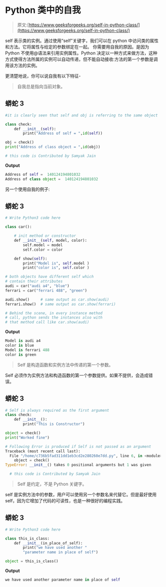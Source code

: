 # Python 类中的自我

> 原文:[https://www.geeksforgeeks.org/self-in-python-class/](https://www.geeksforgeeks.org/self-in-python-class/)

self 表示类的实例。通过使用“self”关键字，我们可以在 python 中访问类的属性和方法。它将属性与给定的参数绑定在一起。
你需要用自我的原因。是因为 Python 不使用@语法来引用实例属性。Python 决定以一种方式来做方法，这种方式使得方法所属的实例可以自动传递，但不能自动接收:方法的第一个参数是调用该方法的实例。

更清楚地说，你可以说自我有以下特征-

> 自我总是指向当前对象。

## 蟒蛇 3

```py
#it is clearly seen that self and obj is referring to the same object

class check:
    def __init__(self):
        print("Address of self = ",id(self))

obj = check()
print("Address of class object = ",id(obj))

# this code is Contributed by Samyak Jain
```

**Output**

```py
Address of self =  140124194801032
Address of class object =  140124194801032
```

另一个使用自我的例子:

## 蟒蛇 3

```py
# Write Python3 code here

class car():

    # init method or constructor
    def __init__(self, model, color):
        self.model = model
        self.color = color

    def show(self):
        print("Model is", self.model )
        print("color is", self.color )

# both objects have different self which
# contain their attributes
audi = car("audi a4", "blue")
ferrari = car("ferrari 488", "green")

audi.show()     # same output as car.show(audi)
ferrari.show()  # same output as car.show(ferrari)

# Behind the scene, in every instance method
# call, python sends the instances also with
# that method call like car.show(audi)
```

**Output**

```py
Model is audi a4
color is blue
Model is ferrari 488
color is green
```

> Self 是构造函数和实例方法中传递的第一个参数。

Self 必须作为实例方法和构造函数的第一个参数提供。如果不提供，会造成错误。

## 蟒蛇 3

```py
# Self is always required as the first argument
class check:
    def __init__():
        print("This is Constructor")

object = check()
print("Worked fine")

# Following Error is produced if Self is not passed as an argument
Traceback (most recent call last):
  File "/home/c736b5fad311dd1eb3cd2e280260e7dd.py", line 6, in <module>
    object = check()
TypeError: __init__() takes 0 positional arguments but 1 was given

  # this code is Contributed by Samyak Jain
```

> Self 是约定，不是 Python 关键字。

self 是实例方法中的参数，用户可以使用另一个参数名来代替它。但是最好使用 self，因为它增加了代码的可读性，也是一种很好的编程实践。

## 蟒蛇 3

```py
# Write Python3 code here

class this_is_class:
    def __init__(in_place_of_self):
        print("we have used another "
        "parameter name in place of self")

object = this_is_class()
```

**Output**

```py
we have used another parameter name in place of self
```